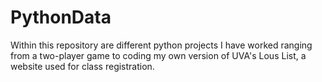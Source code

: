 # PythonData
Within this repository are different python projects I have worked ranging from a two-player game to coding my own version of UVA's Lous List, a website used for class registration.
